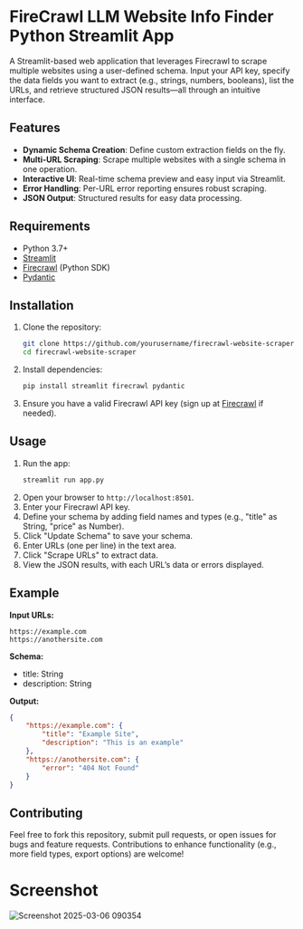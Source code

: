 # FireCrawl LLM Website Info Finder Python Streamlit App

A Streamlit-based web application that leverages Firecrawl to scrape multiple websites using a user-defined schema. Input your API key, specify the data fields you want to extract (e.g., strings, numbers, booleans), list the URLs, and retrieve structured JSON results—all through an intuitive interface.

## Features
- **Dynamic Schema Creation**: Define custom extraction fields on the fly.
- **Multi-URL Scraping**: Scrape multiple websites with a single schema in one operation.
- **Interactive UI**: Real-time schema preview and easy input via Streamlit.
- **Error Handling**: Per-URL error reporting ensures robust scraping.
- **JSON Output**: Structured results for easy data processing.

## Requirements
- Python 3.7+
- [Streamlit](https://streamlit.io/)
- [Firecrawl](https://github.com/mendableai/firecrawl) (Python SDK)
- [Pydantic](https://pydantic-docs.helpmanual.io/)

## Installation
1. Clone the repository:
   ```bash
   git clone https://github.com/yourusername/firecrawl-website-scraper.git
   cd firecrawl-website-scraper
   ```
2. Install dependencies:
   ```bash
   pip install streamlit firecrawl pydantic
   ```
3. Ensure you have a valid Firecrawl API key (sign up at [Firecrawl](https://www.firecrawl.dev/) if needed).

## Usage
1. Run the app:
   ```bash
   streamlit run app.py
   ```
2. Open your browser to `http://localhost:8501`.
3. Enter your Firecrawl API key.
4. Define your schema by adding field names and types (e.g., "title" as String, "price" as Number).
5. Click "Update Schema" to save your schema.
6. Enter URLs (one per line) in the text area.
7. Click "Scrape URLs" to extract data.
8. View the JSON results, with each URL’s data or errors displayed.

## Example
**Input URLs:**
```
https://example.com
https://anothersite.com
```

**Schema:**
- title: String
- description: String

**Output:**
```json
{
    "https://example.com": {
        "title": "Example Site",
        "description": "This is an example"
    },
    "https://anothersite.com": {
        "error": "404 Not Found"
    }
}
```

## Contributing
Feel free to fork this repository, submit pull requests, or open issues for bugs and feature requests. Contributions to enhance functionality (e.g., more field types, export options) are welcome!

# Screenshot
![Screenshot 2025-03-06 090354](https://github.com/user-attachments/assets/480cf4ec-63ae-4bf1-b24d-8ed0fc1dbd77)
